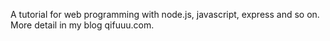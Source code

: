 A tutorial for web programming with node.js, javascript, express and so on. More detail in my blog qifuuu.com.
